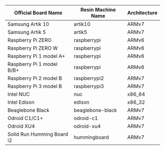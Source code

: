 | Official Board Name        | Resin Machine Name | Architecture
|----------------------------|--------------------|--------------------|
| Samsung Artik 10           | artik10            | ARMv7              |
| Samsung Artik 5            | artik5             | ARMv7              |
| Raspberry Pi ZERO          | raspberrypi        | ARMv6              |
| Raspberry Pi ZERO W        | raspberrypi        | ARMv6              |
| Raspberry Pi 1 model A+    | raspberrypi        | ARMv6              |
| Raspberry Pi 1 model B/B+  | raspberrypi        | ARMv6              |
| Raspberry Pi 2 model B     | raspberrypi2       | ARMv7              |
| Raspberry Pi 3 model B     | raspberrypi3       | ARMv7              |
| Intel NUC                  | nuc                | x86_64             |
| Intel Edison               | edison             | x86_32             |
| Beaglebone Black           | beaglebone-black   | ARMv7              |
| Odroid C1/C1+              | odroid-c1          | ARMv7              |
| Odroid XU4                 | odroid-xu4         | ARMv7              |
| Solid Run Humming Board i2 | hummingboard       | ARMv7              |


<!-- old-slug           |   machine 						|	 new-slug
-------------     ------------           ------------
artik10           artik10                artik10
artik5            artik5                 artik5
beaglebone-black  beaglebone             beaglebone-black
hummingboard      cubox-i                hummingboard
intel-edison      edison                 edison
intel-nuc         intel-corei7-64        nuc
nitrogen6x        nitrogen6x             nitrogen6x
odroid-c1         odroid-c1              odroid-c1
odroid-xu4        odroid-ux3             odroid-xu4
parallella        parallella-hdmi-resin  parallella
raspberry-pi      raspberrypi            raspberrypi
raspberry-pi2     raspberrypi2           raspberrypi2
raspberrypi3      raspberrypi3           raspberrypi3
ts4900            ts4900                 ts4900
ts7700            ts7700                 ts7700
via-vab820-quad   vab820-quad            vab820-quad
zynq-xz702        zc702-zynq7            zc702-zynq7 -->
